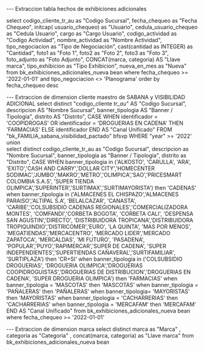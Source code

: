  --- Extraccion tabla hechos de exhibiciones adicionales
    
  select 
  	codigo_cliente_tr_au as "Codigo Sucursal",
  	fecha_chequeo as "Fecha Chequeo",
  	initcap( usuario_chequeo) as "Usuario",
  	cedula_usuario_chequeo as "Cedula Usuario",
  	cargo as "Cargo Usuario",
  	codigo_actividad as "Codigo Actividad",
  	nombre_actividad as "Nombre Actividad",
  	tipo_negociacion as "Tipo de Negociación",
  	cast(cantidad as INTEGER) as "Cantidad",
  	foto1 as "Foto 1",
  	foto2 as "Foto 2",
  	foto3 as "Foto 3",
  	foto_adjunto as "Foto Adjunto",
  	CONCAT(marca, categoria) AS "Llave marca",
  	tipo_exhibicion as "Tipo Exhibicion",
  	nueva_en_mes as "Nueva"
  from bk_exhibiciones_adicionales_nueva bean 
  where fecha_chequeo >= '2022-01-01' and tipo_negociacion <> 'Planograma'
  order by fecha_chequeo desc
  

  
 --- Extraccion de dimension cliente maestro de SABANA y VISIBILIDAD ADICIONAL
select distinct 
    "codigo_cliente _tr_au_"  AS "Codigo Sucursal",
    descripcion AS "Nombre Sucursal",
    banner_tipologia AS "Banner / Tipologia",
    distrito AS "Distrito",
    CASE
        WHEN identificador = 'COOPIDROGAS' OR identificador = 'DROGUERIAS EN CADENA' THEN 'FARMACIAS'
        ELSE identificador
    END AS "Canal Unificado"
FROM
    "bk_FAMILIA_sabana_visibilidad_pactado" bfsvp 
WHERE
    "year" >= '2022'
 union  
      select distinct 
	codigo_cliente_tr_au as "Codigo Sucursal",
	descripcion as "Nombre Sucursal",
	banner_tipologia as "Banner / Tipologia",
	distrito as "Distrito",
	CASE
        WHEN banner_tipologia  in ('ALKOSTO', 'CARULLA', 'ARA', 'EXITO','CASH AND CARRY','DOLLAR CITY','HOMECENTER SODIMAC','JUMBO','MAKRO','METRO','OLIMPICA','SAO','PRICESMART COLOMBIA S.A.S',
        'SUPER TIENDA OLIMPICA','SUPERINTER','SURTIMAX','SURTIMAYORISTA') then 'CADENAS' 
        when banner_tipologia in ('ALMACENES EL CHISPAZO','ALMACENES PARAISO','ALTIPAL S.A', 'BELALCAZAR', 'CANASTA', 'CARIBE','COLSUBSIDIO CADENAS REGIONALES','COMERCIALIZADORA MONTES',
        'COMFANDI','CORBETA BOGOTA', 'CORBETA CALI', 'DESPENSA SAN AGUSTIN','DIRECTO', 'DISTRIBUIDORA TROPICANA','DISTRIBUIDORA TROPIQUINDIO','DISTRICOMER','EURO', 'LA QUINTA',
        'MAS POR MENOS', 'MEGATIENDAS','MERCACENTRO', 'MERCADO LIDER','MERCADO ZAPATOCA', 'MERCALDAS', 'MI FUTURO', 'PASADENA', 'POPULAR','PUYO','RAPIMERCAR','SUPER DE CADENA',
        'SUPER INDEPENDIENTES','SUPERTIENDAS CAÑAVERAL','SURTIFAMILIAR', 'SURTIPLAZA') then 'CR+SI' 
        when banner_tipologia in ('COLSUBSIDIO DROGUERIAS', 'DROGUERIA OLIMPICA','DROGUERIAS COOPIDROGUISTAS','DROGUERIAS DE DISTRIBUCION','DROGUERIAS EN CADENA', 'SUPER DROGUERIA OLIMPICA')
        then 'FARMACIAS'
        when banner_tipologia = 'MASCOTAS' then 'MASCOTAS'
        when banner_tipologia = 'PAÑALERAS' then 'PAÑALERAS'
        when banner_tipologia= 'MAYORISTAS' then 'MAYORISTAS'
        when banner_tipologia = 'CACHARRERIAS' then 'CACHARRERIAS'
        when banner_tipologia = 'MERCAFAM' then 'MERCAFAM'
        END AS "Canal Unificado"
from
	bk_exhibiciones_adicionales_nueva bean
	where fecha_chequeo >= '2022-01-01'
	
--- Extraccion de dimension marca
	select
	distinct marca as "Marca" ,
	categoria as "Categoria" ,
	concat(marca,
	categoria) as "Llave marca"
from
	bk_exhibiciones_adicionales_nueva bean 
	
  
 
  
  
 
